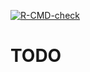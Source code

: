<!-- badges: start -->
[![R-CMD-check](https://github.com/Genentech/jmpost/workflows/R-CMD-check/badge.svg)](https://github.com/Genentech/jmpost/actions)
<!-- badges: end -->

# TODO